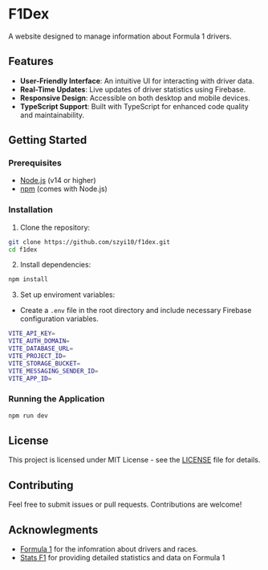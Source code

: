 # F1Dex

A website designed to manage information about Formula 1 drivers.

## Features

- **User-Friendly Interface**: An intuitive UI for interacting with driver data.
- **Real-Time Updates**: Live updates of driver statistics using Firebase.
- **Responsive Design**: Accessible on both desktop and mobile devices.
- **TypeScript Support**: Built with TypeScript for enhanced code quality and maintainability.

## Getting Started

### Prerequisites

- [Node.js](https://nodejs.org/) (v14 or higher)
- [npm](https://www.npmjs.com/) (comes with Node.js)

### Installation

1. Clone the repository:

```bash
git clone https://github.com/szyi10/f1dex.git
cd f1dex
```

2. Install dependencies:

```bash
npm install
```

3. Set up enviroment variables:

- Create a `.env` file in the root directory and include necessary Firebase configuration variables.

```bash
VITE_API_KEY=
VITE_AUTH_DOMAIN=
VITE_DATABASE_URL=
VITE_PROJECT_ID=
VITE_STORAGE_BUCKET=
VITE_MESSAGING_SENDER_ID=
VITE_APP_ID=
```

### Running the Application

```bash
npm run dev
```

## License

This project is licensed under MIT License - see the [LICENSE](LICENSE) file for details.

## Contributing

Feel free to submit issues or pull requests. Contributions are welcome!

## Acknowlegments

- [Formula 1](https://www.formula1.com/) for the infomration about drivers and races.
- [Stats F1](https://www.statsf1.com/) for providing detailed statistics and data on Formula 1
